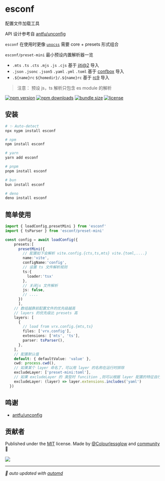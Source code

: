 # esconf

配置文件加载工具

API 设计参考自 [antfu/unconfig](https://github.com/antfu/unconfig)

`esconf` 在使用时更像 [`unocss`](https://unocss.dev/) 需要 core + presets 形式组合

`esconf/preset-mini` 最小预设内置解析器一览
- `.mts` `.ts` `.cts` `.mjs` `.js` `.cjs` 基于 [jiti@2](https://unjs.io/packages/jiti) 导入
- `.json` `.jsonc` `.json5` `.yaml` `.yml` `.toml` 基于 [confbox](https://github.com/unjs/confbox) 导入
- `.${name}rc` `${homedir}/.${name}rc` 基于 [rc9](https://github.com/unjs/rc9) 导入

> 注意： 预设 js，ts 解析只包含 es module 的解析

<!-- automd:badges color="orange" license licenseBranch  bundlephobia packagephobia  -->

[![npm version](https://img.shields.io/npm/v/esconf?color=orange)](https://npmjs.com/package/esconf)
[![npm downloads](https://img.shields.io/npm/dm/esconf?color=orange)](https://npm.chart.dev/esconf)
[![bundle size](https://img.shields.io/bundlephobia/minzip/esconf?color=orange)](https://bundlephobia.com/package/esconf)
[![license](https://img.shields.io/github/license/Colourlessglow/esconf?color=orange)](https://github.com/Colourlessglow/esconf/blob/true/LICENSE)

<!-- /automd -->

## 安装

<!-- automd:pm-install  -->

```sh
# ✨ Auto-detect
npx nypm install esconf

# npm
npm install esconf

# yarn
yarn add esconf

# pnpm
pnpm install esconf

# bun
bun install esconf

# deno
deno install esconf
```

<!-- /automd -->

## 简单使用

```ts
import { loadConfig,presetMini } from 'esconf'
import { tsParser } from 'esconf/preset-mini'

const config = await loadConfig({
    presets:[
      presetMini({
        // 配置如下会解析 vite.config.{cts,ts,mts} vite.{toml,....}
        name:'vite',
        configName:'config',
        // 设置 ts 文件解析规则
        ts:{
          loader:'tsx'
        },
        // 关闭js 文件解析
        js: false,
        // ....
      })
      ],
    // 数组越靠前配置文件的优先级越高
    // layers 的优先级比 presets 高
    layers: [
      {
        // load from vrx.config.{mts,ts}
        files: ['vrx.config'],
        extensions: ['mts', 'ts'],
        parser: tsParser(),
      },
    ],
    // 配置默认值
    default: { defaultValue: 'value' },
    cwd: process.cwd(),
    // 如果某个 layer 命名了，可以用 layer 的名称在运行时排除
    excludeLayer: ['preset-mini:toml'],
    // 如果 excludeLayer 的 类型时 funcition ,则可以根据 layer 配置的特征自行决定运行时是否排除
    excludeLayer: (layer) => layer.extensions.includes('yaml')
  })
```

<!-- /automd -->

## 鸣谢
- [antfu/unconfig](https://github.com/antfu/unconfig) 

## 贡献者
<!-- automd:contributors author="Colourlessglow" license="MIT" -->

Published under the [MIT](https://github.com/Colourlessglow/esconf/blob/main/LICENSE) license.
Made by [@Colourlessglow](https://github.com/Colourlessglow) and [community](https://github.com/Colourlessglow/esconf/graphs/contributors) 💛
<br><br>
<a href="https://github.com/Colourlessglow/esconf/graphs/contributors">
<img src="https://contrib.rocks/image?repo=Colourlessglow/esconf" />
</a>

<!-- /automd -->

<!-- automd:with-automd -->

---

_🤖 auto updated with [automd](https://automd.unjs.io)_

<!-- /automd -->
